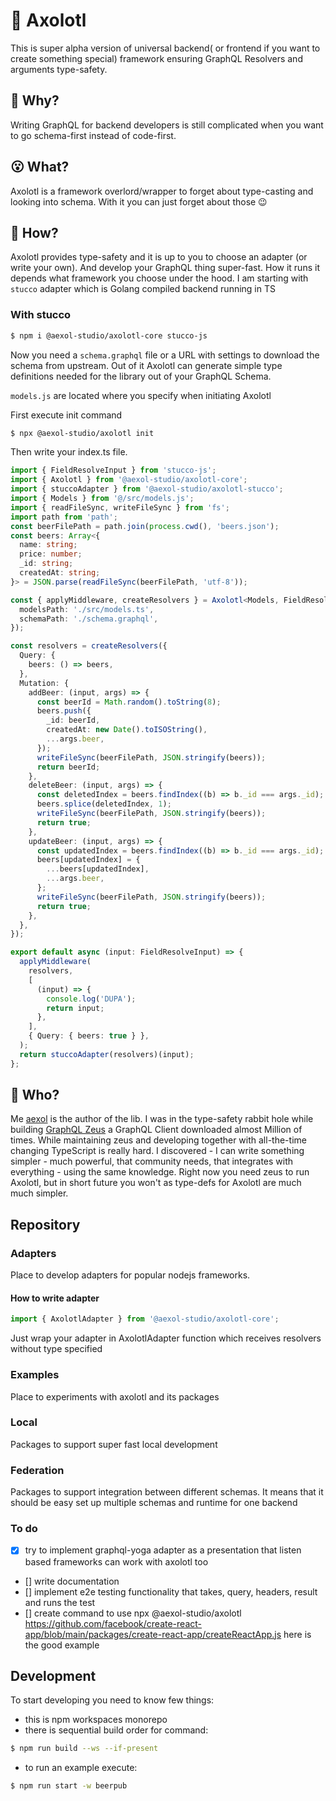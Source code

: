 # 🦎 Axolotl

This is super alpha version of universal backend( or frontend if you want to create something special) framework ensuring GraphQL Resolvers and arguments type-safety. 

## 🤔 Why? 

Writing GraphQL for backend developers is still complicated when you want to go schema-first instead of code-first.

## 😮 What?

Axolotl is a framework overlord/wrapper to forget about type-casting and looking into schema. With it you can just forget about those 😉

## 🫠 How?

Axolotl provides type-safety and it is up to you to choose an adapter (or write your own). And develop your GraphQL thing super-fast. How it runs it depends what framework you choose under the hood. I am starting with `stucco` adapter which is Golang compiled backend running in TS

### With stucco

```sh
$ npm i @aexol-studio/axolotl-core stucco-js
```

Now you need a `schema.graphql` file or a URL with settings to download the schema from upstream. Out of it Axolotl can generate simple type definitions needed for the library out of your GraphQL Schema.

`models.js` are located where you specify when initiating Axolotl

First execute init command

```sh
$ npx @aexol-studio/axolotl init
```

Then write your index.ts file.

```ts
import { FieldResolveInput } from 'stucco-js';
import { Axolotl } from '@aexol-studio/axolotl-core';
import { stuccoAdapter } from '@aexol-studio/axolotl-stucco';
import { Models } from '@/src/models.js';
import { readFileSync, writeFileSync } from 'fs';
import path from 'path';
const beerFilePath = path.join(process.cwd(), 'beers.json');
const beers: Array<{
  name: string;
  price: number;
  _id: string;
  createdAt: string;
}> = JSON.parse(readFileSync(beerFilePath, 'utf-8'));

const { applyMiddleware, createResolvers } = Axolotl<Models, FieldResolveInput>({
  modelsPath: './src/models.ts',
  schemaPath: './schema.graphql',
});

const resolvers = createResolvers({
  Query: {
    beers: () => beers,
  },
  Mutation: {
    addBeer: (input, args) => {
      const beerId = Math.random().toString(8);
      beers.push({
        _id: beerId,
        createdAt: new Date().toISOString(),
        ...args.beer,
      });
      writeFileSync(beerFilePath, JSON.stringify(beers));
      return beerId;
    },
    deleteBeer: (input, args) => {
      const deletedIndex = beers.findIndex((b) => b._id === args._id);
      beers.splice(deletedIndex, 1);
      writeFileSync(beerFilePath, JSON.stringify(beers));
      return true;
    },
    updateBeer: (input, args) => {
      const updatedIndex = beers.findIndex((b) => b._id === args._id);
      beers[updatedIndex] = {
        ...beers[updatedIndex],
        ...args.beer,
      };
      writeFileSync(beerFilePath, JSON.stringify(beers));
      return true;
    },
  },
});

export default async (input: FieldResolveInput) => {
  applyMiddleware(
    resolvers,
    [
      (input) => {
        console.log('DUPA');
        return input;
      },
    ],
    { Query: { beers: true } },
  );
  return stuccoAdapter(resolvers)(input);
};

```

## 🧌 Who?

Me [aexol](https://github.com/aexol) is the author of the lib. I was in the type-safety rabbit hole while building [GraphQL Zeus](https://github.com/graphql-editor/graphql-zeus) a GraphQL Client downloaded almost Million of times. While maintaining zeus and developing together with all-the-time changing TypeScript is really hard. I discovered - I can write something simpler - much powerful, that community needs, that integrates with everything - using the same knowledge. Right now you need zeus to run Axolotl, but in short future you won't as type-defs for Axolotl are much much simpler.


## Repository

### Adapters
Place to develop adapters for popular nodejs frameworks.
#### How to write adapter
```ts
import { AxolotlAdapter } from '@aexol-studio/axolotl-core';
```

Just wrap your adapter in AxolotlAdapter function which receives resolvers without type specified

### Examples
Place to experiments with axolotl and its packages

### Local
Packages to support super fast local development

### Federation
Packages to support integration between different schemas. It means that it should be easy set up multiple schemas and runtime for one backend

### To do
- [x] try to implement graphql-yoga adapter as a presentation that listen based frameworks can work with axolotl too
- [] write documentation
- [] implement e2e testing functionality that takes, query, headers, result and runs the test
- [] create command to use npx @aexol-studio/axolotl https://github.com/facebook/create-react-app/blob/main/packages/create-react-app/createReactApp.js here is the good example

## Development

To start developing you need to know few things:
- this is npm workspaces monorepo
- there is sequential build order for command:
```sh
$ npm run build --ws --if-present
```
- to run an example execute:
```sh
$ npm run start -w beerpub
```